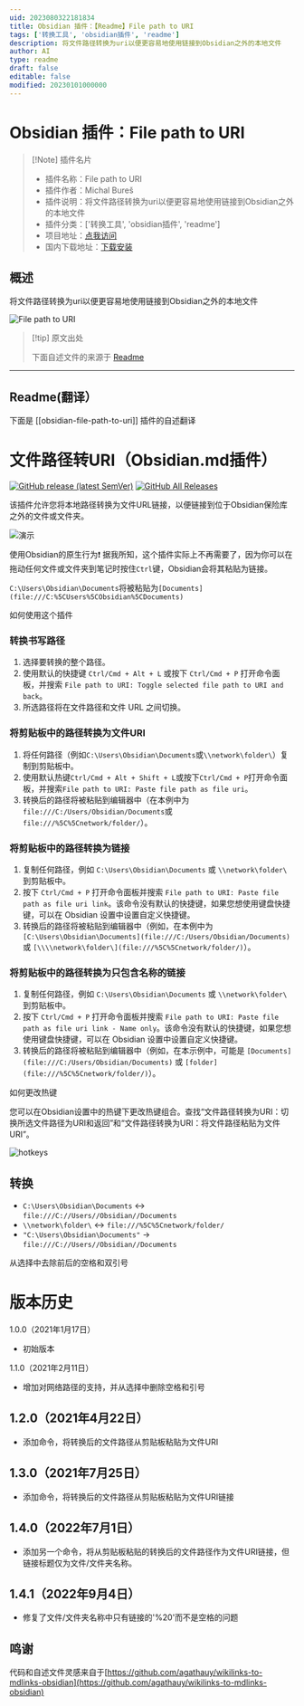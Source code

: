 ```yaml
---
uid: 2023080322181834
title: Obsidian 插件：【Readme】File path to URI
tags: ['转换工具', 'obsidian插件', 'readme']
description: 将文件路径转换为uri以便更容易地使用链接到Obsidian之外的本地文件
author: AI
type: readme
draft: false
editable: false
modified: 20230101000000
---
```


# Obsidian 插件：File path to URI

> [!Note] 插件名片
> - 插件名称：File path to URI
> - 插件作者：Michal Bureš
> - 插件说明：将文件路径转换为uri以便更容易地使用链接到Obsidian之外的本地文件
> - 插件分类：['转换工具', 'obsidian插件', 'readme']
> - 项目地址：[点我访问](https://github.com/MichalBures/obsidian-file-path-to-uri)
> - 国内下载地址：[下载安装](https://pkmer.cn/products/plugin/pluginMarket/?obsidian-file-path-to-uri)

## 概述

将文件路径转换为uri以便更容易地使用链接到Obsidian之外的本地文件

![File path to URI](https://cdn.pkmer.cn/covers/obsidian-file-path-to-uri.gif!pkmer)

> [!tip] 原文出处
> 
>下面自述文件的来源于 [Readme](https://ghproxy.net/https://raw.githubusercontent.com/MichalBures/obsidian-file-path-to-uri/master/README.md)
> 

---

## Readme(翻译）

下面是 [[obsidian-file-path-to-uri]] 插件的自述翻译


# 文件路径转URI（Obsidian.md插件）

[![GitHub release (latest SemVer)](https://img.shields.io/github/v/release/MichalBures/obsidian-file-path-to-uri)](https://github.com/MichalBures/obsidian-file-path-to-uri/releases/latest)
[![GitHub All Releases](https://img.shields.io/github/downloads/MichalBures/obsidian-file-path-to-uri/total)](https://github.com/MichalBures/obsidian-file-path-to-uri/releases)

该插件允许您将本地路径转换为文件URL链接，以便链接到位于Obsidian保险库之外的文件或文件夹。

![演示](https://raw.githubusercontent.com/MichalBures/obsidian-file-path-to-uri/master/demo.gif)

使用Obsidian的原生行为❗
据我所知，这个插件实际上不再需要了，因为你可以在拖动任何文件或文件夹到笔记时按住`Ctrl`键，Obsidian会将其粘贴为链接。

`C:\Users\Obsidian\Documents`将被粘贴为`[Documents](file:///C:%5CUsers%5CObsidian%5CDocuments)`

如何使用这个插件

### 转换书写路径
1. 选择要转换的整个路径。
2. 使用默认的快捷键 `Ctrl/Cmd + Alt + L` 或按下 `Ctrl/Cmd + P` 打开命令面板，并搜索 `File path to URI: Toggle selected file path to URI and back`。
3. 所选路径将在文件路径和文件 URL 之间切换。

### 将剪贴板中的路径转换为文件URI
1. 将任何路径（例如`C:\Users\Obsidian\Documents`或`\\network\folder\`）复制到剪贴板中。
2. 使用默认热键`Ctrl/Cmd + Alt + Shift + L`或按下`Ctrl/Cmd + P`打开命令面板，并搜索`File path to URI: Paste file path as file uri`。
3. 转换后的路径将被粘贴到编辑器中（在本例中为`file:///C:/Users/Obsidian/Documents`或`file:///%5C%5Cnetwork/folder/`）。

### 将剪贴板中的路径转换为链接

1. 复制任何路径，例如 `C:\Users\Obsidian\Documents` 或 `\\network\folder\` 到剪贴板中。
2. 按下 `Ctrl/Cmd + P` 打开命令面板并搜索
   `File path to URI: Paste file path as file uri link`。该命令没有默认的快捷键，如果您想使用键盘快捷键，可以在 Obsidian 设置中设置自定义快捷键。
3. 转换后的路径将被粘贴到编辑器中（例如，在本例中为 `[C:\Users\Obsidian\Documents](file:///C:/Users/Obsidian/Documents)` 或 `[\\\\network\folder\](file:///%5C%5Cnetwork/folder/)`）。

### 将剪贴板中的路径转换为只包含名称的链接

1. 复制任何路径，例如 `C:\Users\Obsidian\Documents` 或 `\\network\folder\` 到剪贴板中。
2. 按下 `Ctrl/Cmd + P` 打开命令面板并搜索
   `File path to URI: Paste file path as file uri link - Name only`。该命令没有默认的快捷键，如果您想使用键盘快捷键，可以在 Obsidian 设置中设置自定义快捷键。
3. 转换后的路径将被粘贴到编辑器中（例如，在本示例中，可能是 `[Documents](file:///C:/Users/Obsidian/Documents)` 或 `[folder](file:///%5C%5Cnetwork/folder/)`）。

如何更改热键

您可以在Obsidian设置中的热键下更改热键组合。查找“文件路径转换为URI：切换所选文件路径为URI和返回”和“文件路径转换为URI：将文件路径粘贴为文件URI”。

![hotkeys](https://raw.githubusercontent.com/MichalBures/obsidian-file-path-to-uri/master/hotkeys.png)

## 转换

- `C:\Users\Obsidian\Documents` <-> `file:///C://Users//Obsidian//Documents`
- `\\network\folder\` <-> `file:///%5C%5Cnetwork/folder/`
- ` "C:\Users\Obsidian\Documents" ` -> `file:///C://Users//Obsidian//Documents`

从选择中去除前后的空格和双引号

# 版本历史

1.0.0（2021年1月17日）
- 初始版本

1.1.0（2021年2月11日）

- 增加对网络路径的支持，并从选择中删除空格和引号

## 1.2.0（2021年4月22日）

- 添加命令，将转换后的文件路径从剪贴板粘贴为文件URI

## 1.3.0（2021年7月25日）

- 添加命令，将转换后的文件路径从剪贴板粘贴为文件URI链接

## 1.4.0（2022年7月1日）

- 添加另一个命令，将从剪贴板粘贴的转换后的文件路径作为文件URI链接，但链接标题仅为文件/文件夹名称。

## 1.4.1（2022年9月4日）

- 修复了文件/文件夹名称中只有链接的'%20'而不是空格的问题

## 鸣谢

代码和自述文件灵感来自于[https://github.com/agathauy/wikilinks-to-mdlinks-obsidian](https://github.com/agathauy/wikilinks-to-mdlinks-obsidian)



